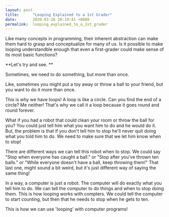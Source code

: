 ```yaml
---
layout: post
title:      "Looping Explained to a 1st Grader"
date:       2020-03-28 20:19:41 +0000
permalink:  looping_explained_to_a_1st_grader
---
```


Like many concepts in programming, their inherent abstraction can make them hard to grasp and conceptualize for many of us. Is it possible to make looping  understandble enough that even a first-grader could make sense of its most basic functions?

**Let's try and see.
**

Sometimes, we need to do something, but more than once.

Like, sometimes you might put a toy away or throw a ball to your friend, but you want to do it more than once.

This is why we have loops! A loop is like a circle. Can you find the end of a circle? Me neither! That's why we call it a loop because it goes round and round forever.

What if you had a robot that could clean your room or throw the ball for you? You could just tell him what you want him to do and he would do it. But, the problem is that if you don't tell him to stop he'll never quit doing what you told him to do. We need to make sure that we let him know when to stop!

There are different ways we can tell this robot when to stop. We could say "Stop when everyone has caught a ball." or "Stop after you've thrown ten balls." or "While everyone doesn't have a ball, keep throwing them!" That last one, might sound a bit weird, but it's just different way of saying the same thing!

In a way, a computer is just a robot. The computer will do exactly what you tell him to do. We can tell the computer to do things and when to stop doing them. This is how looping works with compters. We could tell the computer to start counting, but then that he needs to stop when he gets to ten.

This is how we can use 'looping' with computer programs!



